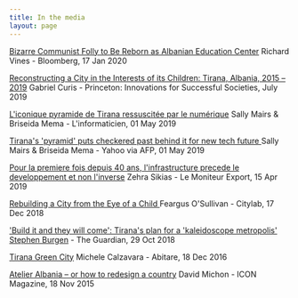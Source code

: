 ```yaml
---
title: In the media
layout: page
---
```


[Bizarre Communist Folly to Be Reborn as Albanian Education Center](https://www.bloomberg.com/news/articles/2020-01-17/bizarre-communist-pyramid-reborn-as-albanian-education-center)
Richard Vines - Bloomberg, 17 Jan 2020

[Reconstructing a City in the Interests of its Children: Tirana, Albania, 2015 – 2019](https://successfulsocieties.princeton.edu/publications/reconstructing-city-interests-its-children-tirana-albania-2015-%E2%80%93-2019)
Gabriel Curis - Princeton: Innovations for Successful Societies, July 2019

[L'iconique pyramide de Tirana ressuscitée par le numérique](https://www.linformaticien.com/actualites/direct-afp/id/51918/l-iconique-pyramide-de-tirana-ressuscitee-par-le-numerique.aspx)
Sally Mairs & Briseida Mema - L'informaticien, 01 May 2019

[Tirana's 'pyramid' puts checkered past behind it for new tech future](https://news.yahoo.com/tiranas-pyramid-puts-checkered-past-behind-tech-future-022314433.html)
Sally Mairs & Briseida Mema - Yahoo via AFP, 01 May 2019

[Pour la premiere fois depuis 40 ans, l'infrastructure precede le developpement et non l'inverse](https://twitter.com/dbaboci/status/1118592392205086720)
Zehra Sikias - Le Moniteur Export, 15 Apr 2019

[Rebuilding a City from the Eye of a Child
](https://www.citylab.com/equity/2018/12/kid-friendly-policy-tirana-urban-planning/578164/)
Feargus O'Sullivan - Citylab, 17 Dec 2018

['Build it and they will come': Tirana's plan for a 'kaleidoscope metropolis'](https://www.theguardian.com/cities/2018/oct/29/tirana-2030-albania-capital-plan-erion-veliaj)
[Stephen Burgen](https://twitter.com/stephenburgen) - The Guardian, 29 Oct 2018

[Tirana Green City](http://www.abitare.it/en/habitat-en/urban-design-en/2016/12/18/the-project-by-stefano-boeri-for-tirana/)
Michele Calzavara - Abitare, 18 Dec 2016

[Atelier Albania – or how to redesign a country](https://www.iconeye.com/opinion/comment/item/12312-icon-150-new-mission-new-attitude)
David Michon - ICON Magazine, 18 Nov 2015
